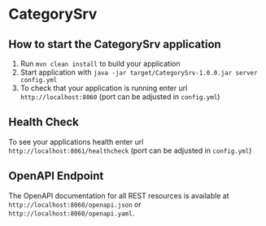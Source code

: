# CategorySrv

How to start the CategorySrv application
---

1. Run `mvn clean install` to build your application
2. Start application with `java -jar target/CategorySrv-1.0.0.jar server config.yml`
3. To check that your application is running enter url `http://localhost:8060` (port can be adjusted in `config.yml`)

Health Check
---

To see your applications health enter url `http://localhost:8061/healthcheck` (port can be adjusted in `config.yml`)

OpenAPI Endpoint
---

The OpenAPI documentation for all REST resources is available at `http://localhost:8060/openapi.json` or `http://localhost:8060/openapi.yaml`.